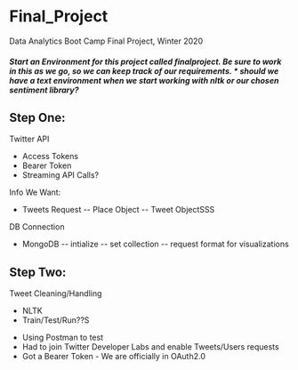 # Final_Project
Data Analytics Boot Camp Final Project, Winter 2020

##### Start an Environment for this project called finalproject.  Be sure to work in this as we go, so we can keep track of our requirements. * should we have a text environment when we start working with nltk or our chosen sentiment library?


## Step One:
Twitter API
* Access Tokens
* Bearer Token
* Streaming API Calls?

Info We Want:
* Tweets Request
    -- Place Object
    -- Tweet ObjectSSS

DB Connection
* MongoDB
 -- intialize
 -- set collection
 -- request format for visualizations

 ## Step Two:
 Tweet Cleaning/Handling
 * NLTK
 * Train/Test/Run??S

 <!-- ## Step Three:
 Build Framework for WebApp -->


* Using Postman to test
* Had to join Twitter Developer Labs and enable Tweets/Users requests
* Got a Bearer Token - We are officially in OAuth2.0
